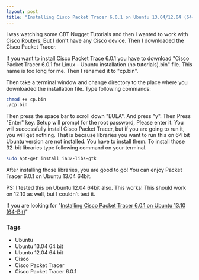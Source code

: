 ```yaml
---
layout: post
title: "Installing Cisco Packet Tracer 6.0.1 on Ubuntu 13.04/12.04 (64-Bit)"
---
```


I was watching some CBT Nugget Tutorials and then I wanted to work with Cisco Routers. But I don't have any Cisco device. Then I downloaded the Cisco Packet Tracer.

If you want to install Cisco Packet Trace 6.0.1 you have to download "Cisco Packet Tracer 6.0.1 for Linux - Ubuntu installation (no tutorials).bin" file. This name is too long for me. Then I renamed it to "cp.bin".

Then take a terminal window and change directory to the place where you downloaded the installation file. Type following commands:

```bash
chmod +x cp.bin
./cp.bin
```

Then press the space bar to scroll down "EULA". And press "y". Then Press "Enter" key. Setup will prompt for the root password, Please enter it. You will successfully install Cisco Packet Tracer, but if you are going to run it, you will get nothing. That is because libraries you want to run this on 64 bit Ubuntu version are not installed. You have to install them. To install those 32-bit libraries type following command on your terminal.

```bash
sudo apt-get install ia32-libs-gtk
```

After installing those libraries, you are good to go! You can enjoy Packet Tracer 6.0.1 on Ubuntu 13.04 64bit.

PS: I tested this on Ubuntu 12.04 64bit also. This works! This should work on 12.10 as well, but I couldn't test it.

If you are looking for "[Installing Cisco Packet Tracer 6.0.1 on Ubuntu 13.10 (64-Bit)](https://dedunu.info/2013/12/installing-cisco-packet-tracer-601-on.html)"

### Tags

- Ubuntu
- Ubuntu 13.04 64 bit
- Ubuntu 12.04 64 bit
- Cisco
- Cisco Packet Tracer
- Cisco Packet Tracer 6.0.1
